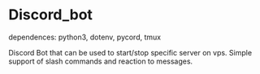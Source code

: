 # Discord_bot
dependences: python3, dotenv, pycord, tmux

Discord Bot that can be used to start/stop specific server on vps.
Simple support of slash commands and reaction to messages.
